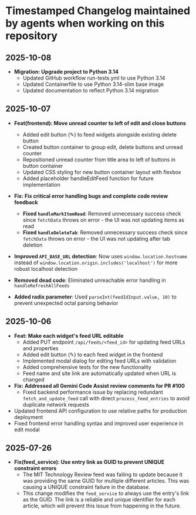 # Timestamped Changelog maintained by agents when working on this repository

## 2025-10-08

- **Migration: Upgrade project to Python 3.14**
  - Updated GitHub workflow run-tests.yml to use Python 3.14
  - Updated Containerfile to use Python 3.14-slim base image
  - Updated documentation to reflect Python 3.14 migration
## 2025-10-07

- **Feat(frontend): Move unread counter to left of edit and close buttons**
  - Added edit button (✎) to feed widgets alongside existing delete button
  - Created button container to group edit, delete buttons and unread counter
  - Repositioned unread counter from title area to left of buttons in button container
  - Updated CSS styling for new button container layout with flexbox
  - Added placeholder handleEditFeed function for future implementation

- **Fix: Fix critical error handling bugs and complete code review feedback**
  - **Fixed `handleMarkItemRead`**: Removed unnecessary success check since `fetchData` throws on error - the UI was not updating items as read
  - **Fixed `handleDeleteTab`**: Removed unnecessary success check since `fetchData` throws on error - the UI was not updating after tab deletion
- **Improved `API_BASE_URL` detection**: Now uses `window.location.hostname` instead of `window.location.origin.includes('localhost')` for more robust localhost detection
- **Removed dead code**: Eliminated unreachable error handling in `handleRefreshAllFeeds`
- **Added radix parameter**: Used `parseInt(feedIdInput.value, 10)` to prevent unexpected octal parsing behavior

## 2025-10-06

- **Feat: Make each widget's feed URL editable**
  - Added PUT endpoint `/api/feeds/<feed_id>` for updating feed URLs and properties
  - Added edit button (✎) to each feed widget in the frontend
  - Implemented modal dialog for editing feed URLs with validation
  - Added comprehensive tests for the new functionality
  - Feed name and site link are automatically updated when URL is changed
- **Fix: Addressed all Gemini Code Assist review comments for PR #100**
  - Fixed backend performance issue by replacing redundant `fetch_and_update_feed` call with direct `process_feed_entries` to avoid duplicate network requests
- Updated frontend API configuration to use relative paths for production deployment
- Fixed frontend error handling syntax and improved user experience in edit modal

## 2025-07-26

- **Fix(feed_service): Use entry link as GUID to prevent UNIQUE constraint errors**
  - The MIT Technology Review feed was failing to update because it was providing the same GUID for multiple different articles. This was causing a UNIQUE constraint failure in the database.
  - This change modifies the `feed_service` to always use the entry's link as the GUID. The link is a reliable and unique identifier for each article, which will prevent this issue from happening in the future.
